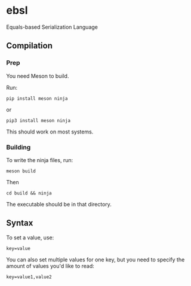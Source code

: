 # ebsl
Equals-based Serialization Language

## Compilation
### Prep
<!-- Add info about command usage -->
You need Meson to build.

Run:
```console
pip install meson ninja
```
or
```console
pip3 install meson ninja
```
This should work on most systems.

### Building
To write the ninja files, run:
```console
meson build
```
Then
```console
cd build && ninja
```
The executable should be in that directory.

## Syntax
To set a value, use:
```
key=value
```
You can also set multiple values for one key, but you need to specify the amount of values you'd like to read:
```
key=value1,value2
```
